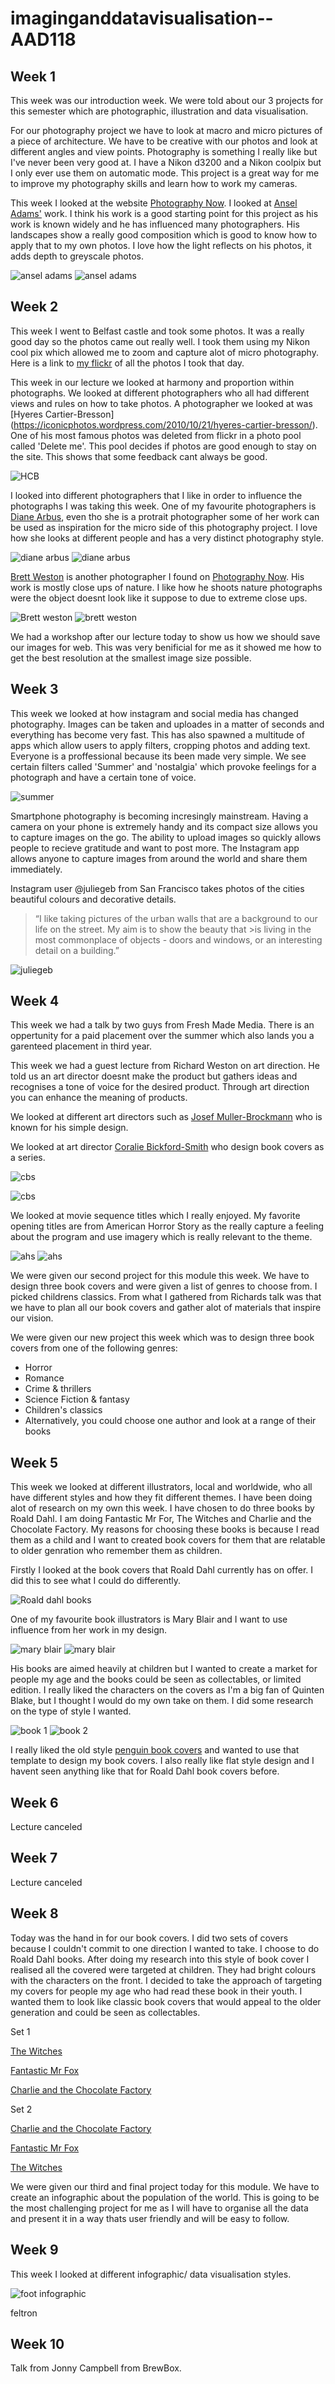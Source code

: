 # imaginganddatavisualisation--AAD118

Week 1
-------
This week was our introduction week. We were told about our 3 projects for this semester which are photographic, illustration and data visualisation. 

For our photography project we have to look at macro and micro pictures of a piece of architecture. We have to be creative with our photos and look at different angles and view points. Photography is something I really like but I've never been very good at. I have a Nikon d3200 and a Nikon coolpix but I only ever use them on automatic mode. This project is a great way for me to improve my photography skills and learn how to work my cameras. 

This week I looked at the website [Photography Now](http://photography-now.net). I looked at [Ansel Adams'](http://en.wikipedia.org/wiki/Ansel_Adams) work. I think his work is a good starting point for this project as his work is known widely and he has influenced many photographers. His landscapes show a really good composition which is good to know how to apply that to my own photos. I love how the light reflects on his photos, it adds depth to greyscale photos. 

![ansel adams](http://www.archives.gov/research/ansel-adams/images/aac02.jpg)
![ansel adams](http://ngm.nationalgeographic.com/2011/10/ansel-adams-wilderness/img/ansel-adams-wilderness-1_1600.jpg)

Week 2
--------
This week I went to Belfast castle and took some photos. It was a really good day so the photos came out really well. I took them using my Nikon cool pix which allowed me to zoom and capture alot of micro photography. Here is a link to [my flickr](https://www.flickr.com/photos/80894004@N03/sets/72157650857605852/) of all the photos I took that day. 

This week in our lecture we looked at harmony and proportion within photographs. We looked at different photographers who all had different views and rules on how to take photos. A photographer we looked at was [Hyeres Cartier-Bresson] (https://iconicphotos.wordpress.com/2010/10/21/hyeres-cartier-bresson/). One of his most famous photos was deleted from flickr in a photo pool called 'Delete me'. This pool decides if photos are good enough to stay on the site. This shows that some feedback cant always be good. 

![HCB](https://iconicphotos.files.wordpress.com/2010/10/cartier-bresson-hyeres1.jpg?w=700)

I looked into different photographers that I like in order to influence the photographs I was taking this week. One of my favourite photographers is [Diane Arbus](http://en.wikipedia.org/wiki/Diane_Arbus), even tho she is a protrait photographer some of her work can be used as inspiration for the micro side of this photography project. I love how she looks at different people and has a very distinct photography style. 

![diane arbus](http://upload.wikimedia.org/wikipedia/en/c/ca/Identical_Twins,_Roselle,_New_Jersey,_1967.jpg)
![diane arbus](http://americansuburbx.com/wp-content/uploads/2011/08/artwork_images_138991_257064_diane-arbus-1.jpg)

[Brett Weston](http://www.brettwestonarchive.com) is another photographer I found on [Photography Now](http://photography-now.net). His work is mostly close ups of nature. I like how he shoots nature photographs were the object doesnt look like it suppose to due to extreme close ups. 

![Brett weston](http://www.photographywest.com/pages/images/MendenhallGlacier.jpg)
![brett weston](http://theredlist.com/media/database/photography/history/landscape-travel/brett-weston/002_brett-weston_theredlist.png)

We had a workshop after our lecture today to show us how we should save our images for web. This was very benificial for me as it showed me how to get the best resolution at the smallest image size possible.  

Week 3
-------

This week we looked at how instagram and social media has changed photography. Images can be taken and uploades in a matter of seconds and everything has become very fast. This has also spawned a multitude of apps which allow users to apply filters, cropping photos and adding text. Everyone is a proffessional because its been made very simple. We see certain filters called 'Summer' and 'nostalgia' which provoke feelings for a photograph and have a certain tone of voice. 

![summer](http://static.splashnology.com/articles/Summer-Tutorials-Bundle-Photoshop-Guides-2013/23.jpg)

Smartphone photography is becoming incresingly mainstream. Having a camera on your phone is extremely handy and its compact size allows you to capture images on the go. The ability to upload images so quickly allows people to recieve gratitude and want to post more. The Instagram app allows anyone to capture images from around the world and share them immediately.

Instagram user @juliegeb from San Francisco takes photos of the cities beautiful colours and decorative details.

>“I like taking pictures of the urban walls that are a background to our life on the street. My aim is to show the beauty that >is living in the most commonplace of objects - doors and windows, or an interesting detail on a building.”

![juliegeb](https://scontent.cdninstagram.com/hphotos-xaf1/t51.2885-15/s306x306/e15/11084941_967569579920448_349761578_n.jpg)

Week 4
-------
This week we had a talk by two guys from Fresh Made Media. There is an oppertunity for a paid placement over the summer which also lands you a garenteed placement in third year. 

This week we had a guest lecture from Richard Weston on art direction. He told us an art director doesnt make the product but gathers ideas and recognises a tone of voice for the desired product. Through art direction you can enhance the meaning of products. 

We looked at different art directors such as [Josef Muller-Brockmann](http://www.typetoken.net/icon/josef-muller-brockmann-lars-muller-publishers-poster-collection-25/) who is known for his simple design. 

We looked at art director [Coralie Bickford-Smith](http://cb-smith.com) who design book covers as a series. 

![cbs](http://www.brainpickings.org/wp-content/uploads/2010/11/coralie_duo3.jpg)

![cbs](https://gallantandjones.files.wordpress.com/2012/07/screen-shot-2012-07-06-at-11-41-53-am.png)

We looked at movie sequence titles which I really enjoyed. My favorite opening titles are from American Horror Story as the really capture a feeling about the program and use imagery which is really relevant to the theme. 

![ahs](http://i.huffpost.com/gen/1587755/thumbs/o-AMERICAN-HORROR-STORY-COVEN-570.jpg)
![ahs](http://g.fastcompany.net/multisite_files/cocreate/imagecache/slideshow_large/slideshow/2012/10/1681752-slide-american-horror-fx-281.jpg)

We were given our second project for this module this week. We have to design three book covers and were given a list of genres to choose from. I picked childrens classics. From what I gathered from Richards talk was that we have to plan all our book covers and gather alot of materials that inspire our vision. 

We were given our new project this week which was to design three book covers from one of the following genres: 

* Horror
* Romance
* Crime & thrillers
* Science Fiction & fantasy
* Children's classics
* Alternatively, you could choose one author and look at a range of their books

Week 5
------

This week we looked at different illustrators, local and worldwide, who all have different styles and how they fit different themes. I have been doing alot of research on my own this week. I have chosen to do three books by Roald Dahl. I am doing Fantastic Mr For, The Witches and Charlie and the Chocolate Factory. My reasons for choosing these books is because I read them as a child and I want to created book covers for them that are relatable to older genration who remember them as children. 

Firstly I looked at the book covers that Roald Dahl currently has on offer. I did this to see what I could do differently. 

![Roald dahl books](http://stmichaelscatholicprimary.co.uk/wp-content/uploads/2013/09/dahl-2.jpg)

One of my favourite book illustrators is Mary Blair and I want to use influence from her work in my design. 

![mary blair](https://s-media-cache-ak0.pinimg.com/736x/03/cf/86/03cf8660bff735d9cf25d38fcb2950ff.jpg)
![mary blair](https://s-media-cache-ak0.pinimg.com/736x/a1/bc/6c/a1bc6c89d4a41f2ce2d601f7ee175836.jpg)

His books are aimed heavily at children but I wanted to create a market for people my age and the books could be seen as collectables, or limited edition. I really liked the characters on the covers as I'm a big fan of Quinten Blake, but I thought I would do my own take on them. I did some research on the type of style I wanted.

![book 1](https://s-media-cache-ak0.pinimg.com/736x/8c/1e/01/8c1e0146a460807f83b36e301e850851.jpg)
![book 2](https://s-media-cache-ak0.pinimg.com/736x/13/84/12/1384124c8eeafca3f8a34ab05a37d1b3.jpg)

I really liked the old style [penguin book covers](https://s-media-cache-ak0.pinimg.com/736x/da/11/b3/da11b3f51c09039cf0cce330d4059c82.jpg) and wanted to use that template to design my book covers. I also really like flat style design and I havent seen anything like that for Roald Dahl book covers before.

Week 6
------
Lecture canceled

Week 7
------
Lecture canceled

Week 8
------
Today was the hand in for our book covers. I did two sets of covers because I couldn't commit to one direction I wanted to take. I choose to do Roald Dahl books. After doing my research into this style of book cover I realised all the covered were targeted at children. They had bright colours with the characters on the front. I decided to take the approach of targeting my covers for people my age who had read these book in their youth. I wanted them to look like classic book covers that would appeal to the older generation and could be seen as collectables. 

Set 1 

[The Witches](https://www.flickr.com/photos/80894004@N03/16855241141/)

[Fantastic Mr Fox](https://www.flickr.com/photos/80894004@N03/16830422156/in/photostream/)

[Charlie and the Chocolate Factory](https://www.flickr.com/photos/80894004@N03/16855131282/in/photostream/)

Set 2

[Charlie and the Chocolate Factory](https://www.flickr.com/photos/80894004@N03/16708024715/in/photostream/)

[Fantastic Mr Fox](https://www.flickr.com/photos/80894004@N03/16521914139/in/photostream/)

[The Witches](https://www.flickr.com/photos/80894004@N03/16682101596/in/photostream/)

We were given our third and final project today for this module. We have to create an infographic about the population of the world. This is going to be the most challenging project for me as I will have to organise all the data and present it in a way thats user friendly and will be easy to follow.  

Week 9 
-------

This week I looked at different infographic/ data visualisation styles. 

![foot infographic](https://s-media-cache-ak0.pinimg.com/474x/84/07/40/840740f8386fe9f4afbeb01680550a8f.jpg)

 feltron
 
Week 10
--------

Talk from Jonny Campbell from BrewBox.


 

